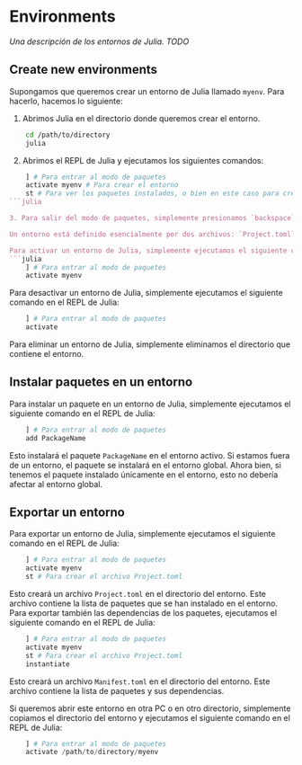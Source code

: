 # Environments

_Una descripción de los entornos de Julia. TODO_

## Create new environments

Supongamos que queremos crear un entorno de Julia llamado `myenv`. Para hacerlo, hacemos lo siguiente:

1. Abrimos Julia en el directorio donde queremos crear el entorno.
```bash
    cd /path/to/directory
    julia
```

2. Abrimos el REPL de Julia y ejecutamos los siguientes comandos:
```julia
    ] # Para entrar al modo de paquetes
    activate myenv # Para crear el entorno
    st # Para ver los paquetes instalados, o bien en este caso para crear el archivo Project.toml
```julia	

3. Para salir del modo de paquetes, simplemente presionamos `backspace`.

Un entorno está definido esencialmente por dos archivos: `Project.toml` y `Manifest.toml`. El primero contiene la lista de paquetes que se han instalado en el entorno, mientras que el segundo contiene la lista de paquetes y sus dependencias.

Para activar un entorno de Julia, simplemente ejecutamos el siguiente comando en el REPL de Julia:
```julia
    ] # Para entrar al modo de paquetes
    activate myenv
```

Para desactivar un entorno de Julia, simplemente ejecutamos el siguiente comando en el REPL de Julia:
```julia
    ] # Para entrar al modo de paquetes
    activate
```

Para eliminar un entorno de Julia, simplemente eliminamos el directorio que contiene el entorno.

## Instalar paquetes en un entorno

Para instalar un paquete en un entorno de Julia, simplemente ejecutamos el siguiente comando en el REPL de Julia:
```julia
    ] # Para entrar al modo de paquetes
    add PackageName
```

Esto instalará el paquete `PackageName` en el entorno activo. Si estamos fuera de un entorno, el paquete se instalará en el entorno global. Ahora bien, si tenemos el paquete instalado únicamente en el entorno, esto no debería afectar al entorno global.

## Exportar un entorno

Para exportar un entorno de Julia, simplemente ejecutamos el siguiente comando en el REPL de Julia:
```julia
    ] # Para entrar al modo de paquetes
    activate myenv
    st # Para crear el archivo Project.toml
```

Esto creará un archivo `Project.toml` en el directorio del entorno. Este archivo contiene la lista de paquetes que se han instalado en el entorno. Para exportar también las dependencias de los paquetes, ejecutamos el siguiente comando en el REPL de Julia:
```julia
    ] # Para entrar al modo de paquetes
    activate myenv
    st # Para crear el archivo Project.toml
    instantiate
```

Esto creará un archivo `Manifest.toml` en el directorio del entorno. Este archivo contiene la lista de paquetes y sus dependencias.

Si queremos abrir este entorno en otra PC o en otro directorio, simplemente copiamos el directorio del entorno y ejecutamos el siguiente comando en el REPL de Julia:
```julia
    ] # Para entrar al modo de paquetes
    activate /path/to/directory/myenv
```

